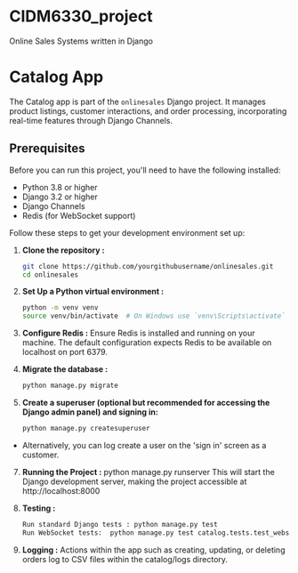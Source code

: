 # CIDM6330_project
Online Sales Systems written in Django

# Catalog App
The Catalog app is part of the `onlinesales` Django project. It manages product listings, customer interactions, and order processing, incorporating real-time features through Django Channels.

## Prerequisites
Before you can run this project, you'll need to have the following installed:
- Python 3.8 or higher
- Django 3.2 or higher
- Django Channels
- Redis (for WebSocket support)

Follow these steps to get your development environment set up:

1. **Clone the repository :**
   ```bash
   git clone https://github.com/yourgithubusername/onlinesales.git
   cd onlinesales

2. **Set Up a Python virtual environment :**
   ```bash
   python -m venv venv
   source venv/bin/activate  # On Windows use `venv\Scripts\activate`

4. **Configure Redis :**
  Ensure Redis is installed and running on your machine. The default configuration expects Redis to be available on localhost on port 6379.

5. **Migrate the database :**
      ```bash
   python manage.py migrate

6. **Create a superuser (optional but recommended for accessing the Django admin panel) and signing in:**
      ```bash
   python manage.py createsuperuser
- Alternatively, you can log create a user on the 'sign in' screen as a customer.

7. **Running the Project :**
  python manage.py runserver
  This will start the Django development server, making the project accessible at http://localhost:8000

8. **Testing :**
      ```bash
      Run standard Django tests : python manage.py test
      Run WebSocket tests:  python manage.py test catalog.tests.test_websockets

9. **Logging :**
  Actions within the app such as creating, updating, or deleting orders log to CSV files within the catalog/logs directory.

